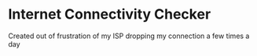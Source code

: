# Internet Connectivity Checker
Created out of frustration of my ISP dropping my connection a few times a day